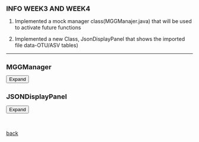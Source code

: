 ## INFO WEEK3 AND WEEK4



 1. Implemented a mock manager class(MGGManajer.java) that will be used to activate future functions 

 2. Implemented a new Class, JsonDisplayPanel that shows the imported file data-OTU/ASV tables)

 * * *

<html>
<head>
  <style>
	  h1 {
      font-size: 18px;  /* Adjust the font size for h1 as needed */
    }
    h2 {
      font-size: 18px;  /* Adjust the font size for h2 as needed */
    }
   .panel {
      display: none;
      background-color: #f1f1f1;
      padding: 10px;
      margin-top: 10px;
      font-size: 10px; /* Increase the font size as needed */
      width: 800px; /* Increase the width as needed */
    }
  </style>
</head>
<body>
  <h1>MGGManager</h1>
  <button onclick="MGGManager()">Expand</button>
  <div class="panel" id="MGGManager">
    <pre>
	 
	/**
	 * The MGGManager class is responsible for managing the state of the MGG application.
	 * It provides methods to store and retrieve data, execute tasks, and register services for the tasks and taskfactories to use instead of cyactivator
	 * 
	 */



	public class MGGManager implements SessionAboutToBeSavedListener, SessionLoadedListener {
	
	
	public final static String APP_NAME = "be.kuleuven.mgG";
	public final static String SERVER_RESPONSE_FILE = "Response.json";
	
	//-----------------------------------------------------------
	final CommandExecutorTaskFactory commandExecutorTaskFactory;
	final SynchronousTaskManager<?> synchronousTaskManager;
	final TaskManager<?,?> dialogTaskManager;
	
	//----------------------------------------------------------------
	final TaskManager taskManager;
	final SynchronousTaskManager syncTaskManager;
	
	final CyServiceRegistrar cyRegistrar; 
	
	final AvailableCommands availableCommands;
	final CommandExecutorTaskFactory ceTaskFactory;
	//-----------------------------------------------------------
	private MGGCytoPanel cytoPanel = null;
	
	  private CyNetwork newNetwork = null;
	//----------------------------------------------------------
	private JSONObject jsonObject;
	private JSONObject serverResponse;
		
	//private Icon MGGicon;

	
	 /**
     * Constructor for the MGGManager class.
     * This constructor initializes the MGGManager with a CyServiceRegistrar, which is used to access Cytoscape services.
     * It also registers the MGGManager as a listener for session events, specifically when a session is about to be saved and when a session is loaded.
     *
     * @param cyRegistrar The CyServiceRegistrar used to access Cytoscape services.
     */
	
	public MGGManager(final CyServiceRegistrar cyRegistrar) {
		 // Store the CyServiceRegistrar
		this.cyRegistrar = cyRegistrar;
		
		 // Get Cytoscape services
		this.taskManager = cyRegistrar.getService(TaskManager.class);
		this.availableCommands = cyRegistrar.getService(AvailableCommands.class);
		this.ceTaskFactory = cyRegistrar.getService(CommandExecutorTaskFactory.class);
		this.syncTaskManager = cyRegistrar.getService(SynchronousTaskManager.class);
		
		// Register this manager as a listener for session events
		cyRegistrar.registerService(this, SessionAboutToBeSavedListener.class, new Properties());
		cyRegistrar.registerService(this, SessionLoadedListener.class, new Properties());
		
		synchronousTaskManager = cyRegistrar.getService(SynchronousTaskManager.class);
		commandExecutorTaskFactory = cyRegistrar.getService(CommandExecutorTaskFactory.class);
		dialogTaskManager = cyRegistrar.getService(TaskManager.class);
		//MGGicon = new ImageIcon(getClass().getResource("/images/scNetViz.png"));
					
	}
	

	 /**
     * Sets the JSONArray object.
     * This method is used to store a JSONArray object which can be used later.
     *
     * @param jsonArray The JSONArray object to be stored.
     */
    public void setJsonObject(JSONObject jsonObject) {
        this.jsonObject = jsonObject;
    }

    /**
     * Gets the stored JSONArray object.
     * This method is used to retrieve the stored JSONArray object.
     *
     * @return The stored JSONArray object.
     */
    public JSONObject getJsonObject() {
        return jsonObject;
    }
	
   
    /**
     * Sets the server response.
     * This method is used to store the server response which can be used later.
     * 
     * @param jsonResponse The server response in the form of a JSONObject.
     */
    public void setServerResponse(JSONObject jsonResponse) {
        this.serverResponse = jsonResponse;
    }
	

    /**
     * Gets the stored server response.
     * This method is used to retrieve the stored server response.
     *
     * @return The stored server response in the form of a JSONObject.
     */
    public JSONObject getServerResponse() {
        return this.serverResponse;
    }
	
  	//-----------------------------addition------------------------------for cytopanel------------------------------------------------------------------------------------------  
    
    public void setCytoPanel(MGGCytoPanel panel) {
  		this.cytoPanel = panel;
  	}
      
    public CyNetwork getCurrentNetwork() {
		CyNetwork network = cyRegistrar.getService(CyApplicationManager.class).getCurrentNetwork();
    if (network != null) return network;
    return newNetwork;
	}

    
    
    //------------------------------------------------SErvice Register and execute Tasks-----------------------------------------------------------------------------------------------
    
    
    
    
    public void executeCommand(String namespace, String command, 
            Map<String, Object> args, TaskObserver observer) {
	TaskIterator ti = commandExecutorTaskFactory.createTaskIterator(namespace, command, args, observer);
	execute(ti, true);
	}
    
    public void execute(TaskIterator iterator, boolean synchronous) {
		if (synchronous) {
			synchronousTaskManager.execute(iterator);
		} else {
			dialogTaskManager.execute(iterator);
		}
	}
    
    public CyNetworkView getCurrentNetworkView() {
		return cyRegistrar.getService(CyApplicationManager.class).getCurrentNetworkView();
	}
    
    /**
     * Executes a set of tasks.
     * This method is used to execute a set of tasks using the task manager.
     * The tasks are executed in the order they are added to the TaskIterator.
     *
     * @param tasks The TaskIterator containing the tasks to be executed.
     */
    
    public void executeTasks(TaskIterator tasks) {
        taskManager.execute(tasks);
    } 

    

			    /**
			     * Retrieves a service of the specified class.
			     * This method is used to get a service registered in the Cytoscape environment.
			     *
			     * @param serviceClass The class of the service to be retrieved.
			     * @return The service of the specified class.
			     */
    
    			public <S> S getService(Class<S> serviceClass) { 
    				return cyRegistrar.getService(serviceClass); 
    				
    			}
    		  
			    /**
			     * Retrieves a service of the specified class and filter.
			     * This method is used to get a service registered in the Cytoscape environment that matches a specific filter.
			     *
			     * @param serviceClass The class of the service to be retrieved.
			     * @param filter The filter to match the service against.
			     * @return The service of the specified class and filter.
			     */
    
    		  public <S> S getService(Class<S> serviceClass, String filter) { return
    		  cyRegistrar.getService(serviceClass, filter); }
    		  
    		  
    		  /**
    		     * Registers a service in the Cytoscape environment.
    		     * This method is used to register a service in the Cytoscape environment with the specified properties.
    		     *
    		     * @param service The service to be registered.
    		     * @param serviceClass The class of the service to be registered.
    		     * @param props The properties of the service to be registered.
    		     */
    		  
    		  public void registerService(Object service, Class<?> serviceClass, Properties
    		  props) { cyRegistrar.registerService(service, serviceClass, props); }
    		  
    		  
    		  /**
    		     * Unregisters a service from the Cytoscape environment.
    		     * This method is used to unregister a service from the Cytoscape environment.
    		     *
    		     * @param service The service to be unregistered.
    		     * @param serviceClass The class of the service to be unregistered.
    		     */
    		  
    		  public void unregisterService(Object service, Class<?> serviceClass) {
    		  cyRegistrar.unregisterService(service, serviceClass); }
	
    
    
    
    
    
    //------------------------------------------------------------------------------------------------------------------------------------------------------------------------
   
    
    
    
    	/**
    	 * Handles the SessionLoadedEvent.
    	 * This method is called when a session is loaded in Cytoscape.
    	 * It checks if there are any files related to the MGG application in the session and loads them if they exist.
    	 *
    	 * @param e The SessionLoadedEvent.
    	*/
	
    	@Override
    		  // See if we have data in the session, and load it if we do
    		public void handleEvent(SessionLoadedEvent e) {
			System.out.println("SessionLoaded");
			
			Map<String,List<File>> appFiles = e.getLoadedSession().getAppFileListMap();
			if (!appFiles.containsKey(APP_NAME)) {
				System.out.println("Don't see "+APP_NAME+"!");
				return;
			}

			List<File> mggFiles = appFiles.get(APP_NAME);
			Map<String, File> fileMap = new HashMap<>();
			for (File f: mggFiles) {
				System.out.println("File map has file: "+f.getName());
				fileMap.put(f.getName(),f);
			}

			if (!fileMap.containsKey(SERVER_RESPONSE_FILE)) {
				System.out.println("Don't see "+SERVER_RESPONSE_FILE+"!");
				return;
			}	
    	}
    	
    	 /**
         * Handles the SessionAboutToBeSavedEvent.
         * This method is called when a session is about to be saved in Cytoscape.
         * It saves the server response to a file and adds it to the session.
         *
         * @param e The SessionAboutToBeSavedEvent.
         */
    	
	@Override
	public void handleEvent(SessionAboutToBeSavedEvent e) {
		String tmpDir = System.getProperty("java.io.tmpdir");
	    File jsonFile = new File(tmpDir, SERVER_RESPONSE_FILE);

	    try {
	        FileOutputStream fos = new FileOutputStream(jsonFile);
	        OutputStreamWriter osw = new OutputStreamWriter(fos, "utf-8");
	        BufferedWriter writer = new BufferedWriter(osw);

	        writer.write(serverResponse.toJSONString());
	        writer.close();
	        osw.close();
	        fos.close();

	        List<File> files = new ArrayList<File>();
	        files.add(jsonFile);

	        try {
	            e.addAppFiles(APP_NAME, files);
	        } catch (Exception add) {
	            add.printStackTrace();
	        }
	    } catch (Exception jsonException) {
	        jsonException.printStackTrace();
	    }
		
	}


		 
		    
		    		

   </pre>
  </div>


  <h2>JSONDisplayPanel</h2>
  <button onclick="JSONDisplayPanel()">Expand</button>
  <div class="panel" id="JSONDisplayPanel">
    <pre>

     
 	public class JSONDisplayPanel extends JPanel  {
   		 private JTable table;
    		final MGGManager manager;
 
    	public JSONDisplayPanel(final MGGManager manager,JSONObject jsonObject) {
        	super(new BorderLayout());
        
        
	        // Extract the JSONArray from the JSONObject
	        JSONArray jsonArray = (JSONArray) jsonObject.get("data");
	        
	        createTable(jsonArray);
	        
	        JScrollPane scrollPane = new JScrollPane(table);
	      
	        this.manager = manager;
		
	        // Set the scroll bar policies
	        scrollPane.setVerticalScrollBarPolicy(JScrollPane.VERTICAL_SCROLLBAR_AS_NEEDED);
	        scrollPane.setHorizontalScrollBarPolicy(JScrollPane.HORIZONTAL_SCROLLBAR_NEVER);
	        
	        // Set the preferred size of the scroll pane
	        scrollPane.setPreferredSize(new Dimension(800, 600));
	        
	        // Add the scroll pane to the center of the JSONDisplayPanel
	        add(scrollPane, BorderLayout.CENTER);
	        
	        
	        // Add the button that will execute the SendDataToServerTask when clicked
	        JButton sendButton = new JButton("Get Annotated Network ");
	        sendButton.addActionListener(new ActionListener() {  
	            public void actionPerformed(ActionEvent e) {
	              
	            	 TaskIterator taskIterator = new SendDataToServerTaskFactory(jsonObject, manager).createTaskIterator();
	                 manager.executeTasks(taskIterator);
	            }
	
	        
	    });
	     // Set button appearance
	        sendButton.setForeground(Color.BLACK); // Set the text color of the button
	        sendButton.setFont(sendButton.getFont().deriveFont(Font.BOLD, 14f)); // Set the font style and size of the button text
	        sendButton.setBackground(new Color(144, 238, 144)); // Set the background color of the button
	        sendButton.setFocusPainted(false); // Remove the focus border around the button
	        sendButton.setBorder(BorderFactory.createEmptyBorder(5, 10, 5, 10)); // Add padding to the button
	
	        // Create a rounded border for the button
	        int borderRadius = 20;
	        int borderThickness = 2;
	        sendButton.setBorder(BorderFactory.createCompoundBorder(
	                BorderFactory.createLineBorder(Color.WHITE, borderThickness),
	                BorderFactory.createEmptyBorder(borderRadius, borderRadius, borderRadius, borderRadius)));
	
	        // Add hover effect for the button
	        sendButton.addMouseListener(new java.awt.event.MouseAdapter() {
	            public void mouseEntered(java.awt.event.MouseEvent evt) {
	                sendButton.setBackground(Color.GREEN); // Set the background color when mouse enters the button
	            }
	
	            public void mouseExited(java.awt.event.MouseEvent evt) {
	                sendButton.setBackground(new Color(144, 238, 144)); // Set the background color when mouse exits the button
	            }
	        });
	        
	        // Add the button to the JSONDisplayPanel
	        add(sendButton, BorderLayout.NORTH);
	    
	    }
	    
	    private void createTable(JSONArray jsonArray) {
	        DefaultTableModel tableModel = new DefaultTableModel();
	        table = new JTable(tableModel);
	
	        // Set the column names
	        JSONArray headers = (JSONArray) jsonArray.get(0);
	        for (Object header : headers) {
	            tableModel.addColumn(header.toString());
	        }
	
	        // Add the data to the table model
	        for (int i = 1; i < jsonArray.size(); i++) {
	            JSONArray row = (JSONArray) jsonArray.get(i);
	            Object[] rowData = new Object[row.size()];
	            for (int j = 0; j < row.size(); j++) {
	                rowData[j] = row.get(j);
	            }
	            tableModel.addRow(rowData);
	        }
	    }
		
	}
		
	
     </pre>
  </div>

  <script>
    function MGGManager() {
      var panel = document.getElementById("MGGManager");
      if (panel.style.display === "none") {
        panel.style.display = "block";
      } else {
        panel.style.display = "none";
      }
    }
    
    function JSONDisplayPanel() {
      var panel = document.getElementById("JSONDisplayPanel");
      if (panel.style.display === "none") {
        panel.style.display = "block";
      } else {
        panel.style.display = "none";
      }
    }
	  
  </script>
</body>
</html>

	
	
<br> <!-- Add an empty line -->



[back](./)
